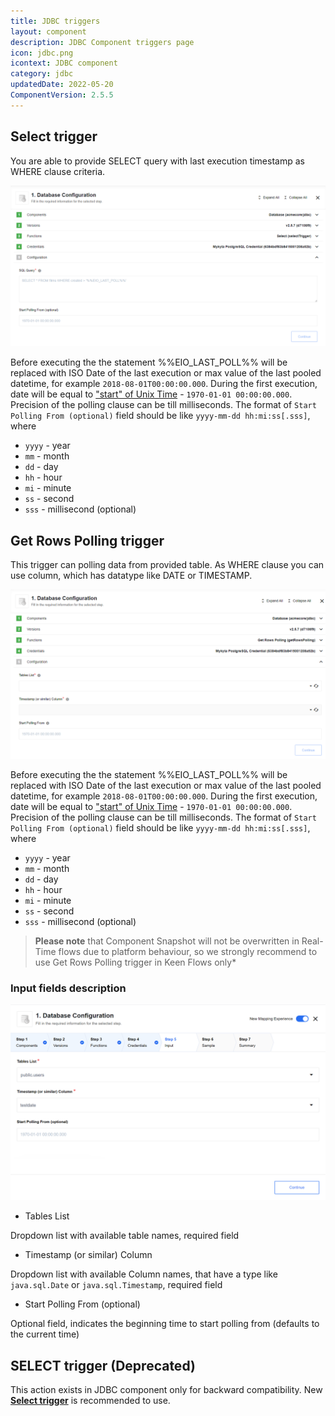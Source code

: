 ```yaml
---
title: JDBC triggers
layout: component
description: JDBC Component triggers page
icon: jdbc.png
icontext: JDBC component
category: jdbc
updatedDate: 2022-05-20
ComponentVersion: 2.5.5
---
```


## Select trigger

You are able to provide SELECT query with last execution timestamp as WHERE clause criteria.

![Select trigger](img/select-trigger.png)

Before executing the the statement %%EIO_LAST_POLL%% will be replaced with ISO Date of the last execution or max value of the last pooled datetime, for example ``2018-08-01T00:00:00.000``.
During the first execution, date will be equal to ["start" of Unix Time](https://en.wikipedia.org/wiki/Unix_time) - ``1970-01-01 00:00:00.000``.
Precision of the polling clause can be till milliseconds.
The format of ``Start Polling From (optional)`` field should be like ``yyyy-mm-dd hh:mi:ss[.sss]``, where
- ``yyyy`` - year
- ``mm`` - month
- ``dd`` - day
- ``hh`` - hour
- ``mi`` - minute
- ``ss`` - second
- ``sss`` - millisecond (optional)

## Get Rows Polling trigger

This trigger can polling data from provided table. As WHERE clause you can use column, which has datatype like DATE or TIMESTAMP.

![Get Rows Polling trigger](img/get-rows-polling-trigger.png)

Before executing the the statement %%EIO_LAST_POLL%% will be replaced with ISO Date of the last execution or max value of the last pooled datetime, for example ``2018-08-01T00:00:00.000``.
During the first execution, date will be equal to ["start" of Unix Time](https://en.wikipedia.org/wiki/Unix_time) - ``1970-01-01 00:00:00.000``.
Precision of the polling clause can be till milliseconds.
The format of ``Start Polling From (optional)`` field should be like ``yyyy-mm-dd hh:mi:ss[.sss]``, where

- ``yyyy`` - year
- ``mm`` - month
- ``dd`` - day
- ``hh`` - hour
- ``mi`` - minute
- ``ss`` - second
- ``sss`` - millisecond (optional)

> **Please note** that Component Snapshot will not be overwritten in Real-Time flows due to platform behaviour, so we strongly recommend to use Get Rows Polling trigger in Keen Flows only*

### Input fields description

![Get Rows Polling trigger - Input fields description](img\get-rows-polling-trigger-input-fields.png)

  * Tables List

Dropdown list with available table names, required field

  * Timestamp (or similar) Column

Dropdown list with available Column names, that have a type like `java.sql.Date` or `java.sql.Timestamp`, required field

  * Start Polling From (optional)

Optional field, indicates the beginning time to start polling from (defaults to the current time)

## SELECT trigger (Deprecated)

This action exists in JDBC component only for backward compatibility. New [**Select trigger**](#select-trigger) is recommended to use.
